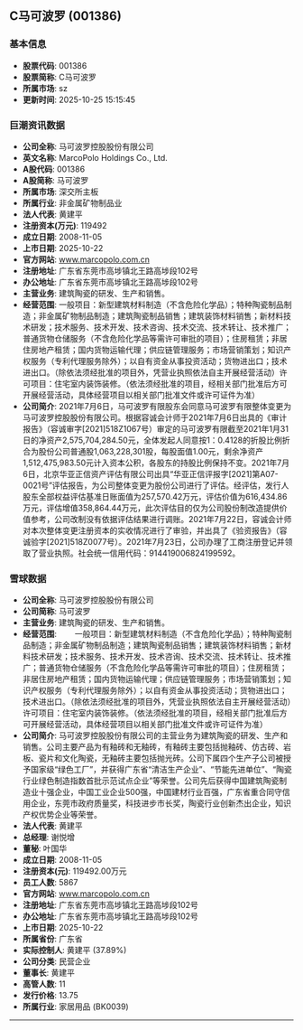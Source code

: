 ## C马可波罗 (001386)

### 基本信息

- **股票代码**: 001386
- **股票简称**: C马可波罗
- **所属市场**: sz
- **更新时间**: 2025-10-25 15:15:45

### 巨潮资讯数据

- **公司全称**: 马可波罗控股股份有限公司
- **英文名称**: MarcoPolo Holdings Co., Ltd.
- **A股代码**: 001386
- **A股简称**: 马可波罗
- **所属市场**: 深交所主板
- **所属行业**: 非金属矿物制品业
- **法人代表**: 黄建平
- **注册资本(万元)**: 119492
- **成立日期**: 2008-11-05
- **上市日期**: 2025-10-22
- **官方网站**: www.marcopolo.com.cn
- **注册地址**: 广东省东莞市高埗镇北王路高埗段102号
- **办公地址**: 广东省东莞市高埗镇北王路高埗段102号
- **主营业务**: 建筑陶瓷的研发、生产和销售。
- **经营范围**: 一般项目：新型建筑材料制造（不含危险化学品）；特种陶瓷制品制造；非金属矿物制品制造；建筑陶瓷制品销售；建筑装饰材料销售；新材料技术研发；技术服务、技术开发、技术咨询、技术交流、技术转让、技术推广；普通货物仓储服务（不含危险化学品等需许可审批的项目）；住房租赁；非居住房地产租赁；国内货物运输代理；供应链管理服务；市场营销策划；知识产权服务（专利代理服务除外）；以自有资金从事投资活动；货物进出口；技术进出口。（除依法须经批准的项目外，凭营业执照依法自主开展经营活动）许可项目：住宅室内装饰装修。（依法须经批准的项目，经相关部门批准后方可开展经营活动，具体经营项目以相关部门批准文件或许可证件为准）
- **公司简介**: 2021年7月6日，马可波罗有限股东会同意马可波罗有限整体变更为马可波罗控股股份有限公司。根据容诚会计师于2021年7月6日出具的《审计报告》（容诚审字[2021]518Z1067号）审定的马可波罗有限截至2021年1月31日的净资产2,575,704,284.50元，全体发起人同意按1：0.4128的折股比例折合为股份公司普通股1,063,228,301股，每股面值1.00元，剩余净资产1,512,475,983.50元计入资本公积，各股东的持股比例保持不变。2021年7月6日，北京华亚正信资产评估有限公司出具“华亚正信评报字[2021]第A07-0021号”评估报告，为公司整体变更为股份公司进行了评估。经评估，发行人股东全部权益评估基准日账面值为257,570.42万元，评估价值为616,434.86万元，评估增值358,864.44万元，此次评估目的仅为公司股份制改造提供价值参考，公司改制没有依据评估结果进行调账。2021年7月22日，容诚会计师对本次整体变更注册资本的实收情况进行了审验，并出具了《验资报告》（容诚验字[2021]518Z0077号）。2021年7月23日，公司办理了工商注册登记并领取了营业执照。社会统一信用代码：914419006824199592。

### 雪球数据

- **公司全称**: 马可波罗控股股份有限公司
- **公司简称**: 马可波罗
- **主营业务**: 建筑陶瓷的研发、生产和销售。
- **经营范围**: 　　一般项目：新型建筑材料制造（不含危险化学品）；特种陶瓷制品制造；非金属矿物制品制造；建筑陶瓷制品销售；建筑装饰材料销售；新材料技术研发；技术服务、技术开发、技术咨询、技术交流、技术转让、技术推广；普通货物仓储服务（不含危险化学品等需许可审批的项目）；住房租赁；非居住房地产租赁；国内货物运输代理；供应链管理服务；市场营销策划；知识产权服务（专利代理服务除外）；以自有资金从事投资活动；货物进出口；技术进出口。（除依法须经批准的项目外，凭营业执照依法自主开展经营活动）许可项目：住宅室内装饰装修。（依法须经批准的项目，经相关部门批准后方可开展经营活动，具体经营项目以相关部门批准文件或许可证件为准）
- **公司简介**: 马可波罗控股股份有限公司的主营业务为建筑陶瓷的研发、生产和销售。公司主要产品为有釉砖和无釉砖，有釉砖主要包括抛釉砖、仿古砖、岩板、瓷片和文化陶瓷，无釉砖主要包括抛光砖。公司下属四个生产子公司被授予国家级“绿色工厂”，并获得广东省“清洁生产企业”、“节能先进单位”、“陶瓷行业绿色制造指数首批示范试点企业”等荣誉。公司先后获得中国建筑陶瓷制造业十强企业，中国工业企业500强，中国建材行业百强，广东省重合同守信用企业，东莞市政府质量奖，科技进步市长奖，陶瓷行业创新杰出企业，知识产权优势企业等荣誉。
- **法人代表**: 黄建平
- **总经理**: 谢悦增
- **董秘**: 叶国华
- **成立日期**: 2008-11-05
- **注册资本(元)**: 119492.00万元
- **员工人数**: 5867
- **官方网站**: www.marcopolo.com.cn
- **注册地址**: 广东省东莞市高埗镇北王路高埗段102号
- **办公地址**: 广东省东莞市高埗镇北王路高埗段102号
- **上市日期**: 2025-10-22
- **所属省份**: 广东省
- **实际控制人**: 黄建平 (37.89%)
- **公司分类**: 民营企业
- **董事长**: 黄建平
- **高管人数**: 11
- **发行价格**: 13.75
- **所属行业**: 家居用品 (BK0039)

---